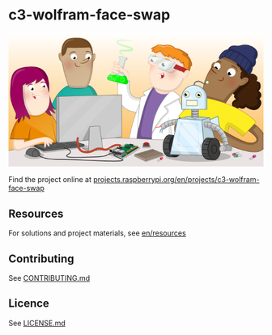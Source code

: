# c3-wolfram-face-swap

![c3-wolfram-face-swap](banner.png)

Find the project online at [projects.raspberrypi.org/en/projects/c3-wolfram-face-swap](https://projects.raspberrypi.org/en/projects/c3-wolfram-face-swap)

## Resources
For solutions and project materials, see [en/resources](https://github.com/raspberrypilearning/c3-wolfram-face-swap/tree/master/en/resources)

## Contributing
See [CONTRIBUTING.md](CONTRIBUTING.md)

## Licence
 See [LICENSE.md](LICENSE.md)